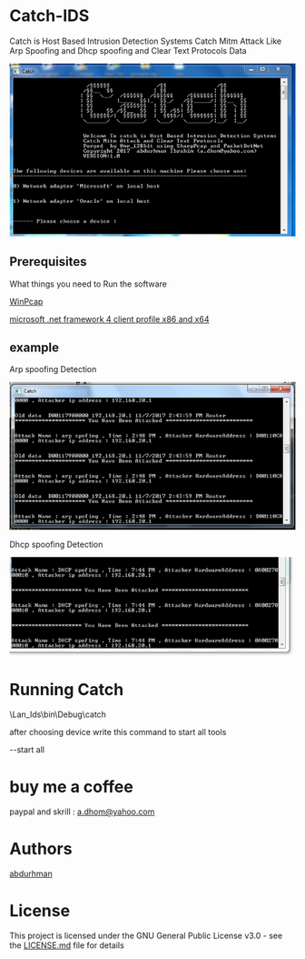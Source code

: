 # Catch-IDS
Catch is Host Based Intrusion Detection Systems Catch Mitm Attack Like Arp Spoofing and Dhcp spoofing and Clear Text Protocols Data 


<p align="left ">
  <img src="https://github.com/Fiqow/Catch-IDS/blob/master/screenshot/Capture.PNG" width="700"/>
  
</p>

## Prerequisites

What things you need to Run the software

[WinPcap](https://www.winpcap.org/install/bin/WinPcap_4_1_3.exe)

 [microsoft .net framework 4 client profile  x86 and x64](https://www.microsoft.com/en-us/download/details.aspx?id=24872)
 
 ## example
 Arp spoofing Detection
<p align="left ">
  <img src="https://github.com/Fiqow/Catch-IDS/blob/master/screenshot/arp6.PNG" width="600"/>
  
</p>
 Dhcp spoofing Detection
 
 <p align="left ">
  <img src="https://github.com/Fiqow/Catch-IDS/blob/master/screenshot/dhcp8.PNG" width="600"/>
  
</p>


# Running Catch
<p>\Lan_Ids\bin\Debug\catch</p>

after choosing device write this command to start all tools 

<p>--start all</p>

# buy me a coffee

paypal and skrill : a.dhom@yahoo.com 


# Authors
[abdurhman](https://twitter.com/mr_128bit)

# License

This project is licensed under the GNU General Public License v3.0  - see the [LICENSE.md](https://github.com/Fiqow/Catch-IDS/blob/master/LICENSE) file for details



